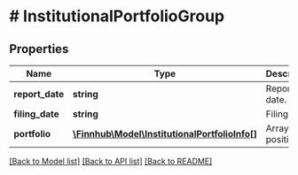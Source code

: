 # # InstitutionalPortfolioGroup

## Properties

Name | Type | Description | Notes
------------ | ------------- | ------------- | -------------
**report_date** | **string** | Report date. | [optional]
**filing_date** | **string** | Filing date. | [optional]
**portfolio** | [**\Finnhub\Model\InstitutionalPortfolioInfo[]**](InstitutionalPortfolioInfo.md) | Array of positions. | [optional]

[[Back to Model list]](../../README.md#models) [[Back to API list]](../../README.md#endpoints) [[Back to README]](../../README.md)
